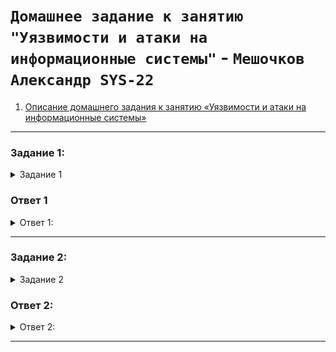 # `Домашнее задание к занятию "Уязвимости и атаки на информационные системы"` - `Мешочков Александр SYS-22`



1. [Описание домашнего задания к занятию «Уязвимости и атаки на информационные системы»](https://github.com/netology-code/sdb-homeworks/blob/main/13-01.md)

---

 ### Задание 1: 
<details>
   <summary> Задание 1 </summary>

### Задание 1

Скачайте и установите виртуальную машину Metasploitable: https://sourceforge.net/projects/metasploitable/.

Это типовая ОС для экспериментов в области информационной безопасности, с которой следует начать при анализе уязвимостей.

Просканируйте эту виртуальную машину, используя **nmap**.

Попробуйте найти уязвимости, которым подвержена эта виртуальная машина.

Сами уязвимости можно поискать на сайте https://www.exploit-db.com/.

Для этого нужно в поиске ввести название сетевой службы, обнаруженной на атакуемой машине, и выбрать подходящие по версии уязвимости.

Ответьте на следующие вопросы:

- Какие сетевые службы в ней разрешены?
- Какие уязвимости были вами обнаружены? (список со ссылками: достаточно трёх уязвимостей)
  
*Приведите ответ в свободной форме.*  
</details>

### Ответ 1
<details>
  <summary>Ответ 1: </summary>
  
Списко сетевых служб :
<img src = "image/git/13/13.1.jpg" width = 70%>


Обнаруженные уязвимости

1. [CVE:CVE-2011-2523](https://nvd.nist.gov/vuln/detail/CVE-2011-2523)
Эта Уязвимость в программном обеспечении или операционной системе, обнаруженная в 2011 году.
Она может позволить злоумышленникам взломать систему или получить несанкционированный доступ к данным.

2. [CVE-2014-3566](https://nvd.nist.gov/vuln/detail/cve-2014-3566)
Эта Уязвимость, обнаруженная в 2014 году, может быть в различных технологиях или программных продуктах.
Она Позволяет потенциальным атакующим осуществлять атаки посредством раскрытия информации, такие как "POODLE" атака в SSL.
3. [CVE:CVE-2007-6750](https://nvd.nist.gov/vuln/detail/CVE-2007-6750)
Эта  Уязвимость, обнаруженная в 2007 году, в каком-то программном обеспечении или системе.
Она Могла создать возможность для злоумышленников проникнуть в систему или провести другие атаки.


</details>


--------

 ### Задание 2: 
<details>
   <summary> Задание 2 </summary>

### Задание 2
Проведите сканирование Metasploitable в режимах SYN, FIN, Xmas, UDP.

Запишите сеансы сканирования в Wireshark.

Ответьте на следующие вопросы:

1) Чем отличаются эти режимы сканирования с точки зрения сетевого трафика?
2) Как отвечает сервер?

*Приведите ответ в свободной форме.*
</details>

 ### Ответ 2: 
<details>
   <summary> Ответ 2: </summary>

1.1) SYN (TCP SYN Scan):

 * Что происходит: Клиент отправляет TCP-пакет с установленным флагом SYN. Если порт открыт, сервер отвечает SYN/ACK. Если порт закрыт, сервер отправляет RST.
 * Реакция сервера: Открывает порт: SYN/ACK. Закрывает порт: RST.

1.2) FIN (TCP FIN Scan):

* Что происходит: Клиент отправляет TCP-пакет с установленным флагом FIN. Если порт открыт, сервер должен проигнорировать пакет. Если порт закрыт, сервер отправляет RST.
* Реакция сервера: Открывает порт: Не реагирует на FIN. Закрывает порт: RST.

1.3) Xmas (TCP Xmas Scan):

* Что происходит: Клиент отправляет TCP-пакет с установленными флагами FIN, URG и PSH. Если порт открыт, сервер должен проигнорировать пакет. Если порт закрыт, сервер отправляет RST.
* Реакция сервера: Открывает порт: Не реагирует на Xmas Scan. Закрывает порт: RST.

1.4) UDP (UDP Scan):

* Что происходит: Клиент отправляет UDP-пакет на целевой порт. Если порт открыт, сервер может ответить. Если порт закрыт, сервер отправляет ICMP Port Unreachable.
* Реакция сервера: Открывает порт: Может отправить ответ (если сервер поддерживает UDP-ответы). Закрывает порт: ICMP Port Unreachable.

2)
SYN сканирование
<img src = "image/git/13/13.2.jpg" width = 80%>

FIN сканирование
<img src = "image/git/13/13.3.jpg" width = 80%>

Xmas сканирование
<img src = "image/git/13/13.4.jpg" width = 80%>

UDP сканирование
<img src = "image/git/13/13.5.jpg" width = 80%>

</details>


--------